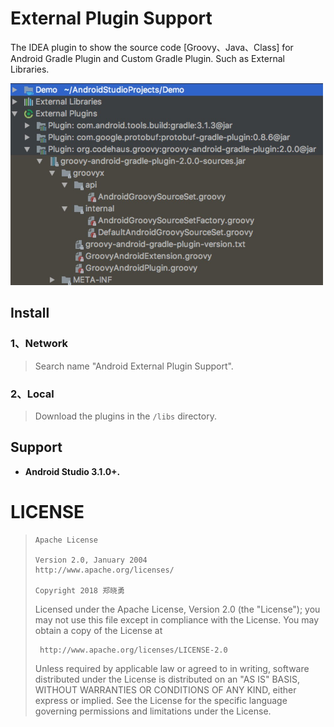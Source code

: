 # **External Plugin Support**
The IDEA plugin to show the source code [Groovy、Java、Class] for Android Gradle Plugin and Custom Gradle Plugin. Such as External Libraries.

<img src="https://github.com/Sunzxyong/external-plugin-support/blob/master/external-plugins.png" width="500" hegiht="323" />

## **Install**
### **1、Network**
> Search name "Android External Plugin Support".

### **2、Local**
> Download the plugins in the `/libs` directory.

## **Support**
* **Android Studio 3.1.0+.**

# **LICENSE**
>
>     Apache License
>
>     Version 2.0, January 2004
>     http://www.apache.org/licenses/
>
>     Copyright 2018 郑晓勇
>
>  Licensed under the Apache License, Version 2.0 (the "License");
>  you may not use this file except in compliance with the License.
>  You may obtain a copy of the License at
>
>      http://www.apache.org/licenses/LICENSE-2.0
>
>  Unless required by applicable law or agreed to in writing, software
>  distributed under the License is distributed on an "AS IS" BASIS,
>  WITHOUT WARRANTIES OR CONDITIONS OF ANY KIND, either express or implied.
>  See the License for the specific language governing permissions and
>  limitations under the License.



